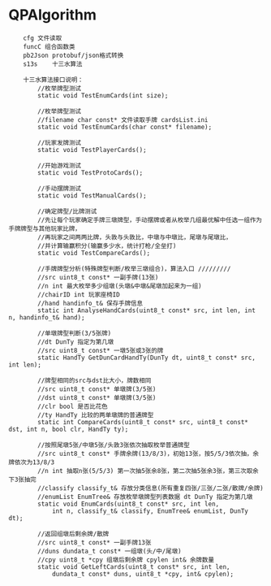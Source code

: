 # QPAlgorithm
		cfg 文件读取
		funcC 组合函数类
		pb2Json protobuf/json格式转换
		s13s	十三水算法
		
		十三水算法接口说明：
			//枚举牌型测试
			static void TestEnumCards(int size);
			
			//枚举牌型测试
			//filename char const* 文件读取手牌 cardsList.ini
			static void TestEnumCards(char const* filename);
			
			//玩家发牌测试
			static void TestPlayerCards();
			
			//开始游戏测试
			static void TestProtoCards();
			
			//手动摆牌测试
			static void TestManualCards();
			
			//确定牌型/比牌测试
			//先让每个玩家确定手牌三墩牌型，手动摆牌或者从枚举几组最优解中任选一组作为手牌牌型与其他玩家比牌，
			//再玩家之间两两比牌，头敦与头敦比，中墩与中墩比，尾墩与尾墩比，
			//并计算输赢积分(输赢多少水，统计打枪/全垒打)
			static void TestCompareCards();
			
			//手牌牌型分析(特殊牌型判断/枚举三墩组合)，算法入口 /////////
			//src uint8_t const* 一副手牌(13张)
			//n int 最大枚举多少组墩(头墩&中墩&尾墩加起来为一组)
			//chairID int 玩家座椅ID
			//hand handinfo_t& 保存手牌信息
			static int AnalyseHandCards(uint8_t const* src, int len, int n, handinfo_t& hand);
			
			//单墩牌型判断(3/5张牌)
			//dt DunTy 指定为第几墩
			//src uint8_t const* 一墩5张或3张的牌
			static HandTy GetDunCardHandTy(DunTy dt, uint8_t const* src, int len);
			
			//牌型相同的src与dst比大小，牌数相同
			//src uint8_t const* 单墩牌(3/5张)
			//dst uint8_t const* 单墩牌(3/5张)
			//clr bool 是否比花色
			//ty HandTy 比较的两单墩牌的普通牌型
			static int CompareCards(uint8_t const* src, uint8_t const* dst, int n, bool clr, HandTy ty);
			
			//按照尾墩5张/中墩5张/头敦3张依次抽取枚举普通牌型
			//src uint8_t const* 手牌余牌(13/8/3)，初始13张，按5/5/3依次抽，余牌依次为13/8/3
			//n int 抽取n张(5/5/3) 第一次抽5张余8张，第二次抽5张余3张，第三次取余下3张抽完
			//classify classify_t& 存放分类信息(所有重复四张/三张/二张/散牌/余牌)
			//enumList EnumTree& 存放枚举墩牌型列表数据 dt DunTy 指定为第几墩
			static void EnumCards(uint8_t const* src, int len,
				int n, classify_t& classify, EnumTree& enumList, DunTy dt);
			
			//返回组墩后剩余牌/散牌
			//src uint8_t const* 一副手牌13张
			//duns dundata_t const* 一组墩(头/中/尾墩)
			//cpy uint8_t *cpy 组墩后剩余牌 cpylen int& 余牌数量
			static void GetLeftCards(uint8_t const* src, int len,
				dundata_t const* duns, uint8_t *cpy, int& cpylen);